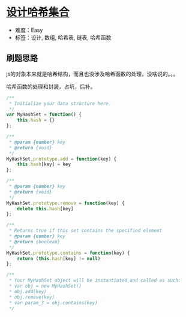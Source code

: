 # [设计哈希集合](https://leetcode-cn.com/problems/design-hashset/)

- 难度：Easy
- 标签：设计, 数组, 哈希表, 链表, 哈希函数

## 刷题思路
js的对象本来就是哈希结构，而且也没涉及哈希函数的处理，没啥说的。。。

哈希函数的处理和封装，占坑，后补。

```js
/**
 * Initialize your data structure here.
 */
var MyHashSet = function() {
    this.hash = {}
};

/** 
 * @param {number} key
 * @return {void}
 */
MyHashSet.prototype.add = function(key) {
    this.hash[key] = key
};

/** 
 * @param {number} key
 * @return {void}
 */
MyHashSet.prototype.remove = function(key) {
    delete this.hash[key]
};

/**
 * Returns true if this set contains the specified element 
 * @param {number} key
 * @return {boolean}
 */
MyHashSet.prototype.contains = function(key) {
    return (this.hash[key] != null)
};

/** 
 * Your MyHashSet object will be instantiated and called as such:
 * var obj = new MyHashSet()
 * obj.add(key)
 * obj.remove(key)
 * var param_3 = obj.contains(key)
 */
```